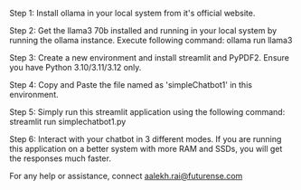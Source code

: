 Step 1: Install ollama in your local system from it's official website.

Step 2: Get the llama3 70b installed and running in your local system by running the ollama instance. Execute following command: ollama run llama3

Step 3: Create a new environment and install streamlit and PyPDF2. Ensure you have Python 3.10/3.11/3.12 only.

Step 4: Copy and Paste the file named as 'simpleChatbot1' in this environment.

Step 5: Simply run this streamlit application using the following command: streamlit run simplechatbot1.py

Step 6: Interact with your chatbot in 3 different modes. If you are running this application on a better system with more RAM and SSDs, you will get the responses much faster.

For any help or assistance, connect aalekh.rai@futurense.com
